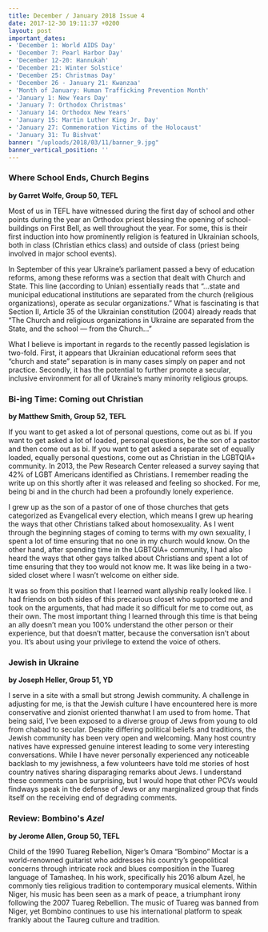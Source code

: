 ```yaml
---
title: December / January 2018 Issue 4
date: 2017-12-30 19:11:37 +0200
layout: post
important_dates:
- 'December 1: World AIDS Day'
- 'December 7: Pearl Harbor Day'
- 'December 12-20: Hannukah'
- 'December 21: Winter Solstice'
- 'December 25: Christmas Day'
- 'December 26 - January 21: Kwanzaa'
- 'Month of January: Human Trafficking Prevention Month'
- 'January 1: New Years Day'
- 'January 7: Orthodox Christmas'
- 'January 14: Orthodox New Years'
- 'January 15: Martin Luther King Jr. Day'
- 'January 27: Commemoration Victims of the Holocaust'
- 'January 31: Tu Bishvat'
banner: "/uploads/2018/03/11/banner_9.jpg"
banner_vertical_position: ''
---
```

### Where School Ends, Church Begins

**by Garret Wolfe, Group 50, TEFL**

Most of us in TEFL have witnessed during the first day of school and other points during the year an Orthodox priest blessing the opening of school-buildings on First Bell, as well throughout the year. For some, this is their first induction into how prominently religion is featured in Ukrainian schools, both in class (Christian ethics class) and outside of class (priest being involved in major school events).

In September of this year Ukraine’s parliament passed a bevy of education reforms, among these reforms was a section that dealt with Church and State. This line (according to Unian) essentially reads that “...state and municipal educational institutions are separated from the church (religious organizations), operate as secular organizations.” What is fascinating is that Section II, Article 35 of the Ukrainian constitution (2004) already reads that “The Church and religious organizations in Ukraine are separated from the State, and the school — from the Church...”

What I believe is important in regards to the recently passed legislation is two-fold. First, it appears that Ukrainian educational reform sees that “church and state” separation is in many cases simply on paper and not practice. Secondly, it has the potential to further promote a secular, inclusive environment for all of Ukraine’s many minority religious groups.

### Bi-ing Time: Coming out Christian

**by Matthew Smith, Group 52, TEFL**

If you want to get asked a lot of personal questions, come out as bi. If you want to get asked a lot of loaded, personal questions, be the son of a pastor and then come out as bi. If you want to get asked a separate set of equally loaded, equally personal questions, come out as Christian in the LGBTQIA+ community. In 2013, the Pew Research Center released a survey saying that 42% of LGBT Americans identified as Christians. I remember reading the write up on this shortly after it was released and feeling so shocked. For me, being bi and in the church had been a profoundly lonely experience.

I grew up as the son of a pastor of one of those churches that gets categorized as Evangelical every election, which means I grew up hearing the ways that other Christians talked about homosexuality. As I went through the beginning stages of coming to terms with my own sexuality, I spent a lot of time ensuring that no one in my church would know. On the other hand, after spending time in the LGBTQIA+ community, I had also heard the ways that other gays talked about Christians and spent a lot of time ensuring that they too would not know me. It was like being in a two-sided closet where I wasn’t welcome on either side.

It was so from this position that I learned want allyship really looked like. I had friends on both sides of this precarious closet who supported me and took on the arguments, that had made it so difficult for me to come out, as their own. The most important thing I learned through this time is that being an ally doesn’t mean you 100% understand the other person or their experience, but that doesn’t matter, because the conversation isn’t about you. It’s about using your privilege to extend the voice of others.

### Jewish in Ukraine

**by Joseph Heller, Group 51, YD**

I serve in a site with a small but strong Jewish community. A challenge in adjusting for me, is that the Jewish culture I have encountered here is more conservative and zionist oriented thanwhat I am used to from home. That being said, I’ve been exposed to a diverse group of Jews from young to old from chabad to secular. Despite differing political beliefs and traditions, the Jewish community has been very open and welcoming. Many host country natives have expressed genuine interest leading to some very interesting conversations. While I have never personally experienced any noticeable backlash to my jewishness, a few volunteers have told me stories of host country natives sharing disparaging remarks about Jews. I understand these comments can be surprising, but I would hope that other PCVs would findways speak in the defense of Jews or any marginalized group that finds itself on the receiving end of degrading comments.

### Review: Bombino's _Azel_

**by Jerome Allen, Group 50, TEFL**

Child of the 1990 Tuareg Rebellion, Niger’s Omara “Bombino” Moctar is a world-renowned guitarist who addresses his country’s geopolitical concerns through intricate rock and blues composition in the Tuareg language of Tamasheq. In his work, specifically his 2016 album Azel, he commonly ties religious tradition to contemporary musical elements. Within Niger, his music has been seen as a mark of peace, a triumphant irony following the 2007 Tuareg Rebellion. The music of Tuareg was banned from Niger, yet Bombino continues to use his international platform to speak frankly about the Taureg culture and tradition.